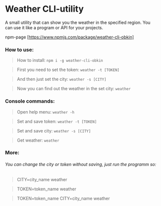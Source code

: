 # Weather CLI-utility

A small utility that can show you the weather in the specified region.
You can use it like a program or API for your projects.

npm-page [https://www.npmjs.com/package/weather-cli-obkin]

### How to use:

> How to install: `npm i -g weather-cli-obkin`

> First you need to set the token: `weather -t [TOKEN]`

> And then just set the city: `weather -s [CITY]`

> Now you can find out the weather in the set city: `weather`

### Console commands:

> Open help menu: `weather -h`

> Set and save token: `weather -t [TOKEN]`

> Set and save city: `weather -s [CITY]`
    
> Get weather: `weather`

### More:

###### You can change the city or token without saving, just run the programm so: 

> CITY=city_name weather

> TOKEN=token_name weather

> TOKEN=token_name CITY=city_name weather